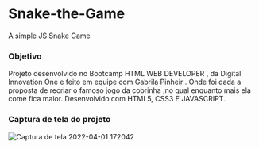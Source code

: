 # Snake-the-Game
A simple JS Snake Game

### Objetivo  
 
 Projeto  desenvolvido  no Bootcamp HTML WEB DEVELOPER , da  Digital Innovation One  e feito em equipe  com  Gabrila Pinheir .
Onde  foi  dada  a proposta de  recriar  o  famoso  jogo  da  cobrinha ,no qual  enquanto mais ela come fica  maior. Desenvolvido  com  HTML5, CSS3 E  JAVASCRIPT.
 
### Captura de tela do projeto
![Captura de tela 2022-04-01 172042](https://user-images.githubusercontent.com/75641204/162000902-f70ddd84-20ef-40ba-8d32-65482f1dea8a.png)
